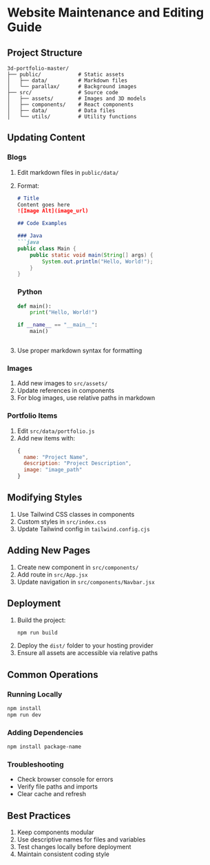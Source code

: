 # Website Maintenance and Editing Guide

## Project Structure

```
3d-portfolio-master/
├── public/            # Static assets
│   ├── data/          # Markdown files
│   └── parallax/      # Background images
├── src/               # Source code
│   ├── assets/        # Images and 3D models
│   ├── components/    # React components
│   ├── data/          # Data files
│   └── utils/         # Utility functions
```

## Updating Content

### Blogs
1. Edit markdown files in `public/data/`
2. Format:
   ```markdown
   # Title
   Content goes here
   ![Image Alt](image_url)

   ## Code Examples

   ### Java
   ```java
   public class Main {
       public static void main(String[] args) {
           System.out.println("Hello, World!");
       }
   }
   ```

   ### Python
   ```python
   def main():
       print("Hello, World!")

   if __name__ == "__main__":
       main()
   ```
   ```
3. Use proper markdown syntax for formatting

### Images
1. Add new images to `src/assets/`
2. Update references in components
3. For blog images, use relative paths in markdown

### Portfolio Items
1. Edit `src/data/portfolio.js`
2. Add new items with:
   ```js
   {
     name: "Project Name",
     description: "Project Description",
     image: "image_path"
   }
   ```

## Modifying Styles
1. Use Tailwind CSS classes in components
2. Custom styles in `src/index.css`
3. Update Tailwind config in `tailwind.config.cjs`

## Adding New Pages
1. Create new component in `src/components/`
2. Add route in `src/App.jsx`
3. Update navigation in `src/components/Navbar.jsx`

## Deployment
1. Build the project:
   ```bash
   npm run build
   ```
2. Deploy the `dist/` folder to your hosting provider
3. Ensure all assets are accessible via relative paths

## Common Operations

### Running Locally
```bash
npm install
npm run dev
```

### Adding Dependencies
```bash
npm install package-name
```

### Troubleshooting
- Check browser console for errors
- Verify file paths and imports
- Clear cache and refresh

## Best Practices
1. Keep components modular
2. Use descriptive names for files and variables
3. Test changes locally before deployment
4. Maintain consistent coding style
